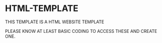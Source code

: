# HTML-TEMPLATE

THIS TEMPLATE IS A HTML WEBSITE TEMPLATE

PLEASE KNOW AT LEAST BASIC CODING TO ACCESS THESE AND CREATE ONE.
